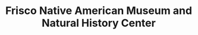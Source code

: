 ---
layout: repo
title: "Frisco Native American Museum and Natural History Center"
id: 4867
permalink: repos/4867/
---